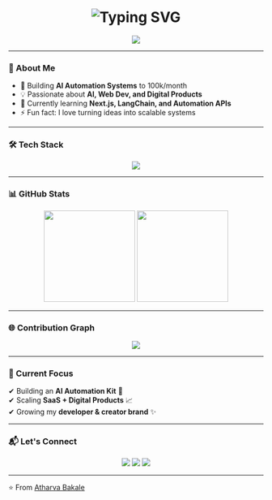 <!-- Profile Header -->
<h1 align="center">
  <img src="https://readme-typing-svg.herokuapp.com?font=Fira+Code&weight=600&size=28&pause=1000&color=00FF7F&center=true&vCenter=true&width=600&lines=Hey+there+👋;+I'm+Atharva+Bakale!;AI+Automation+Builder+🚀;Full-Stack+Developer+💻;Always+Learning+%26+Building+🔥" alt="Typing SVG" />
</h1>

<!-- Social Badges -->
<p align="center">
  <a href="https://github.com/atharvabakale13"><img src="https://img.shields.io/github/followers/atharvabakale?label=Followers&style=for-the-badge&logo=github" /></a>
</p>

---

### 🚀 About Me
- 🔭 Building **AI Automation Systems** to 100k/month  
- 💡 Passionate about **AI, Web Dev, and Digital Products**  
- 🌱 Currently learning **Next.js, LangChain, and Automation APIs**  
- ⚡ Fun fact: I love turning ideas into scalable systems  

---

### 🛠 Tech Stack
<p align="center">
  <img src="https://skillicons.dev/icons?i=js,ts,react,next,tailwind,nodejs,express,python,fastapi,django,mongodb,postgresql,mysql,redis,docker,git,github,linux,vscode" />
</p>

---

### 📊 GitHub Stats
<p align="center">
  <img src="https://github-readme-stats.vercel.app/api?username=atharvabakale&show_icons=true&theme=radical" height="180"/>
  <img src="https://github-readme-streak-stats.herokuapp.com/?user=atharvabakale&theme=radical" height="180"/>
</p>

---

### 🌐 Contribution Graph
<p align="center">
  <img src="https://github-readme-activity-graph.vercel.app/graph?username=atharvabakale&theme=react-dark&hide_border=true&area=true" />
</p>

---

### 🎯 Current Focus
✔ Building an **AI Automation Kit** 💼  
✔ Scaling **SaaS + Digital Products** 📈  
✔ Growing my **developer & creator brand** ✨  

---

### 📬 Let's Connect
<p align="center">
  <a href="mailto:youremail@gmail.com"><img src="https://img.shields.io/badge/Email-D14836?style=for-the-badge&logo=gmail&logoColor=white" /></a>
  <a href="https://twitter.com/"><img src="https://img.shields.io/badge/Twitter-1DA1F2?style=for-the-badge&logo=twitter&logoColor=white" /></a>
  <a href="https://linkedin.com/in/"><img src="https://img.shields.io/badge/LinkedIn-0A66C2?style=for-the-badge&logo=linkedin&logoColor=white" /></a>
</p>

---

⭐️ From [Atharva Bakale](https://github.com/atharvabakale)
